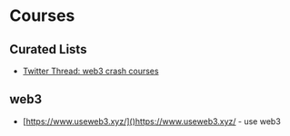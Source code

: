 # Courses

## Curated Lists

- [Twitter Thread: web3 crash courses](https://twitter.com/dabit3/status/1435516510408110080?s=20)

## web3

- [https://www.useweb3.xyz/]()https://www.useweb3.xyz/ - use web3

